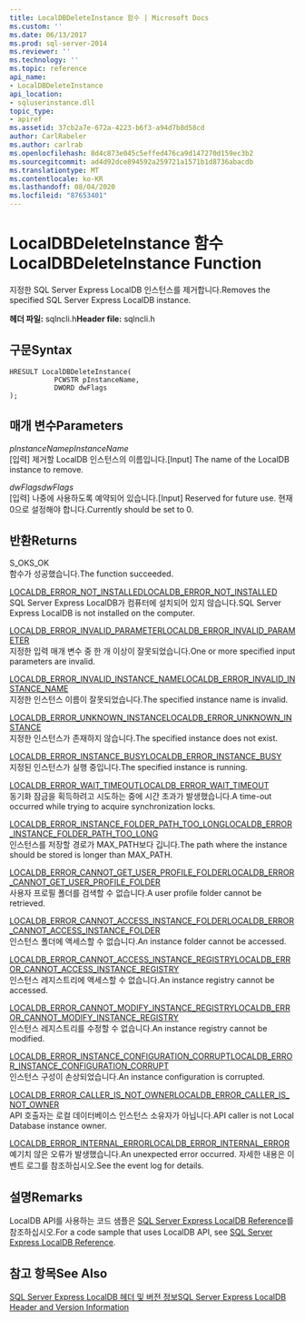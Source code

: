 ```yaml
---
title: LocalDBDeleteInstance 함수 | Microsoft Docs
ms.custom: ''
ms.date: 06/13/2017
ms.prod: sql-server-2014
ms.reviewer: ''
ms.technology: ''
ms.topic: reference
api_name:
- LocalDBDeleteInstance
api_location:
- sqluserinstance.dll
topic_type:
- apiref
ms.assetid: 37cb2a7e-672a-4223-b6f3-a94d7b8d58cd
author: CarlRabeler
ms.author: carlrab
ms.openlocfilehash: 8d4c873e045c5effed476ca9d147270d159ec3b2
ms.sourcegitcommit: ad4d92dce894592a259721a1571b1d8736abacdb
ms.translationtype: MT
ms.contentlocale: ko-KR
ms.lasthandoff: 08/04/2020
ms.locfileid: "87653401"
---
```

# <a name="localdbdeleteinstance-function"></a><span data-ttu-id="15b88-102">LocalDBDeleteInstance 함수</span><span class="sxs-lookup"><span data-stu-id="15b88-102">LocalDBDeleteInstance Function</span></span>
  <span data-ttu-id="15b88-103">지정한 SQL Server Express LocalDB 인스턴스를 제거합니다.</span><span class="sxs-lookup"><span data-stu-id="15b88-103">Removes the specified SQL Server Express LocalDB instance.</span></span>  
  
 <span data-ttu-id="15b88-104">**헤더 파일:** sqlncli.h</span><span class="sxs-lookup"><span data-stu-id="15b88-104">**Header file:** sqlncli.h</span></span>  
  
## <a name="syntax"></a><span data-ttu-id="15b88-105">구문</span><span class="sxs-lookup"><span data-stu-id="15b88-105">Syntax</span></span>  
  
```  
HRESULT LocalDBDeleteInstance(  
           PCWSTR pInstanceName,  
           DWORD dwFlags   
);  
```  
  
## <a name="parameters"></a><span data-ttu-id="15b88-106">매개 변수</span><span class="sxs-lookup"><span data-stu-id="15b88-106">Parameters</span></span>  
 <span data-ttu-id="15b88-107">*pInstanceName*</span><span class="sxs-lookup"><span data-stu-id="15b88-107">*pInstanceName*</span></span>  
 <span data-ttu-id="15b88-108">[입력] 제거할 LocalDB 인스턴스의 이름입니다.</span><span class="sxs-lookup"><span data-stu-id="15b88-108">[Input] The name of the LocalDB instance to remove.</span></span>  
  
 <span data-ttu-id="15b88-109">*dwFlags*</span><span class="sxs-lookup"><span data-stu-id="15b88-109">*dwFlags*</span></span>  
 <span data-ttu-id="15b88-110">[입력] 나중에 사용하도록 예약되어 있습니다.</span><span class="sxs-lookup"><span data-stu-id="15b88-110">[Input] Reserved for future use.</span></span> <span data-ttu-id="15b88-111">현재 0으로 설정해야 합니다.</span><span class="sxs-lookup"><span data-stu-id="15b88-111">Currently should be set to 0.</span></span>  
  
## <a name="returns"></a><span data-ttu-id="15b88-112">반환</span><span class="sxs-lookup"><span data-stu-id="15b88-112">Returns</span></span>  
 <span data-ttu-id="15b88-113">S_OK</span><span class="sxs-lookup"><span data-stu-id="15b88-113">S_OK</span></span>  
 <span data-ttu-id="15b88-114">함수가 성공했습니다.</span><span class="sxs-lookup"><span data-stu-id="15b88-114">The function succeeded.</span></span>  
  
 [<span data-ttu-id="15b88-115">LOCALDB_ERROR_NOT_INSTALLED</span><span class="sxs-lookup"><span data-stu-id="15b88-115">LOCALDB_ERROR_NOT_INSTALLED</span></span>](../express-localdb-error-messages/localdb-error-not-installed.md)  
 <span data-ttu-id="15b88-116">SQL Server Express LocalDB가 컴퓨터에 설치되어 있지 않습니다.</span><span class="sxs-lookup"><span data-stu-id="15b88-116">SQL Server Express LocalDB is not installed on the computer.</span></span>  
  
 [<span data-ttu-id="15b88-117">LOCALDB_ERROR_INVALID_PARAMETER</span><span class="sxs-lookup"><span data-stu-id="15b88-117">LOCALDB_ERROR_INVALID_PARAMETER</span></span>](../express-localdb-error-messages/localdb-error-invalid-parameter.md)  
 <span data-ttu-id="15b88-118">지정한 입력 매개 변수 중 한 개 이상이 잘못되었습니다.</span><span class="sxs-lookup"><span data-stu-id="15b88-118">One or more specified input parameters are invalid.</span></span>  
  
 [<span data-ttu-id="15b88-119">LOCALDB_ERROR_INVALID_INSTANCE_NAME</span><span class="sxs-lookup"><span data-stu-id="15b88-119">LOCALDB_ERROR_INVALID_INSTANCE_NAME</span></span>](../express-localdb-error-messages/localdb-error-invalid-instance-name.md)  
 <span data-ttu-id="15b88-120">지정한 인스턴스 이름이 잘못되었습니다.</span><span class="sxs-lookup"><span data-stu-id="15b88-120">The specified instance name is invalid.</span></span>  
  
 [<span data-ttu-id="15b88-121">LOCALDB_ERROR_UNKNOWN_INSTANCE</span><span class="sxs-lookup"><span data-stu-id="15b88-121">LOCALDB_ERROR_UNKNOWN_INSTANCE</span></span>](../express-localdb-error-messages/localdb-error-unknown-instance.md)  
 <span data-ttu-id="15b88-122">지정한 인스턴스가 존재하지 않습니다.</span><span class="sxs-lookup"><span data-stu-id="15b88-122">The specified instance does not exist.</span></span>  
  
 [<span data-ttu-id="15b88-123">LOCALDB_ERROR_INSTANCE_BUSY</span><span class="sxs-lookup"><span data-stu-id="15b88-123">LOCALDB_ERROR_INSTANCE_BUSY</span></span>](../express-localdb-error-messages/localdb-error-instance-busy.md)  
 <span data-ttu-id="15b88-124">지정된 인스턴스가 실행 중입니다.</span><span class="sxs-lookup"><span data-stu-id="15b88-124">The specified instance is running.</span></span>  
  
 [<span data-ttu-id="15b88-125">LOCALDB_ERROR_WAIT_TIMEOUT</span><span class="sxs-lookup"><span data-stu-id="15b88-125">LOCALDB_ERROR_WAIT_TIMEOUT</span></span>](../express-localdb-error-messages/localdb-error-wait-timeout.md)  
 <span data-ttu-id="15b88-126">동기화 잠금을 획득하려고 시도하는 중에 시간 초과가 발생했습니다.</span><span class="sxs-lookup"><span data-stu-id="15b88-126">A time-out occurred while trying to acquire synchronization locks.</span></span>  
  
 [<span data-ttu-id="15b88-127">LOCALDB_ERROR_INSTANCE_FOLDER_PATH_TOO_LONG</span><span class="sxs-lookup"><span data-stu-id="15b88-127">LOCALDB_ERROR_INSTANCE_FOLDER_PATH_TOO_LONG</span></span>](../express-localdb-error-messages/localdb-error-instance-folder-path-too-long.md)  
 <span data-ttu-id="15b88-128">인스턴스를 저장할 경로가 MAX_PATH보다 깁니다.</span><span class="sxs-lookup"><span data-stu-id="15b88-128">The path where the instance should be stored is longer than MAX_PATH.</span></span>  
  
 [<span data-ttu-id="15b88-129">LOCALDB_ERROR_CANNOT_GET_USER_PROFILE_FOLDER</span><span class="sxs-lookup"><span data-stu-id="15b88-129">LOCALDB_ERROR_CANNOT_GET_USER_PROFILE_FOLDER</span></span>](../express-localdb-error-messages/localdb-error-cannot-get-user-profile-folder.md)  
 <span data-ttu-id="15b88-130">사용자 프로필 폴더를 검색할 수 없습니다.</span><span class="sxs-lookup"><span data-stu-id="15b88-130">A user profile folder cannot be retrieved.</span></span>  
  
 [<span data-ttu-id="15b88-131">LOCALDB_ERROR_CANNOT_ACCESS_INSTANCE_FOLDER</span><span class="sxs-lookup"><span data-stu-id="15b88-131">LOCALDB_ERROR_CANNOT_ACCESS_INSTANCE_FOLDER</span></span>](../express-localdb-error-messages/localdb-error-cannot-access-instance-folder.md)  
 <span data-ttu-id="15b88-132">인스턴스 폴더에 액세스할 수 없습니다.</span><span class="sxs-lookup"><span data-stu-id="15b88-132">An instance folder cannot be accessed.</span></span>  
  
 [<span data-ttu-id="15b88-133">LOCALDB_ERROR_CANNOT_ACCESS_INSTANCE_REGISTRY</span><span class="sxs-lookup"><span data-stu-id="15b88-133">LOCALDB_ERROR_CANNOT_ACCESS_INSTANCE_REGISTRY</span></span>](../express-localdb-error-messages/localdb-error-cannot-access-instance-registry.md)  
 <span data-ttu-id="15b88-134">인스턴스 레지스트리에 액세스할 수 없습니다.</span><span class="sxs-lookup"><span data-stu-id="15b88-134">An instance registry cannot be accessed.</span></span>  
  
 [<span data-ttu-id="15b88-135">LOCALDB_ERROR_CANNOT_MODIFY_INSTANCE_REGISTRY</span><span class="sxs-lookup"><span data-stu-id="15b88-135">LOCALDB_ERROR_CANNOT_MODIFY_INSTANCE_REGISTRY</span></span>](../express-localdb-error-messages/localdb-error-cannot-modify-instance-registry.md)  
 <span data-ttu-id="15b88-136">인스턴스 레지스트리를 수정할 수 없습니다.</span><span class="sxs-lookup"><span data-stu-id="15b88-136">An instance registry cannot be modified.</span></span>  
  
 [<span data-ttu-id="15b88-137">LOCALDB_ERROR_INSTANCE_CONFIGURATION_CORRUPT</span><span class="sxs-lookup"><span data-stu-id="15b88-137">LOCALDB_ERROR_INSTANCE_CONFIGURATION_CORRUPT</span></span>](../express-localdb-error-messages/localdb-error-instance-configuration-corrupt.md)  
 <span data-ttu-id="15b88-138">인스턴스 구성이 손상되었습니다.</span><span class="sxs-lookup"><span data-stu-id="15b88-138">An instance configuration is corrupted.</span></span>  
  
 [<span data-ttu-id="15b88-139">LOCALDB_ERROR_CALLER_IS_NOT_OWNER</span><span class="sxs-lookup"><span data-stu-id="15b88-139">LOCALDB_ERROR_CALLER_IS_NOT_OWNER</span></span>](../express-localdb-error-messages/localdb-error-caller-is-not-owner.md)  
 <span data-ttu-id="15b88-140">API 호출자는 로컬 데이터베이스 인스턴스 소유자가 아닙니다.</span><span class="sxs-lookup"><span data-stu-id="15b88-140">API caller is not Local Database instance owner.</span></span>  
  
 [<span data-ttu-id="15b88-141">LOCALDB_ERROR_INTERNAL_ERROR</span><span class="sxs-lookup"><span data-stu-id="15b88-141">LOCALDB_ERROR_INTERNAL_ERROR</span></span>](../express-localdb-error-messages/localdb-error-internal-error.md)  
 <span data-ttu-id="15b88-142">예기치 않은 오류가 발생했습니다.</span><span class="sxs-lookup"><span data-stu-id="15b88-142">An unexpected error occurred.</span></span> <span data-ttu-id="15b88-143">자세한 내용은 이벤트 로그를 참조하십시오.</span><span class="sxs-lookup"><span data-stu-id="15b88-143">See the event log for details.</span></span>  
  
## <a name="remarks"></a><span data-ttu-id="15b88-144">설명</span><span class="sxs-lookup"><span data-stu-id="15b88-144">Remarks</span></span>  
 <span data-ttu-id="15b88-145">LocalDB API를 사용하는 코드 샘플은 [SQL Server Express LocalDB Reference](../sql-server-express-localdb-reference.md)를 참조하십시오.</span><span class="sxs-lookup"><span data-stu-id="15b88-145">For a code sample that uses LocalDB API, see [SQL Server Express LocalDB Reference](../sql-server-express-localdb-reference.md).</span></span>  
  
## <a name="see-also"></a><span data-ttu-id="15b88-146">참고 항목</span><span class="sxs-lookup"><span data-stu-id="15b88-146">See Also</span></span>  
 [<span data-ttu-id="15b88-147">SQL Server Express LocalDB 헤더 및 버전 정보</span><span class="sxs-lookup"><span data-stu-id="15b88-147">SQL Server Express LocalDB Header and Version Information</span></span>](sql-server-express-localdb-header-and-version-information.md)  
  
  
